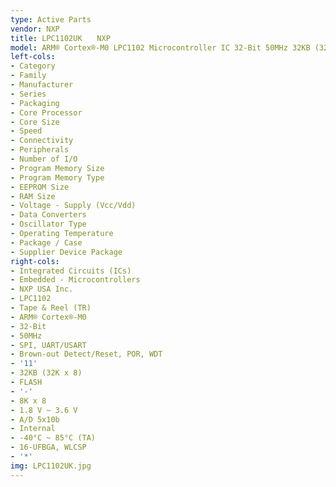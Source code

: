 ```yaml
---
type: Active Parts
vendor: NXP
title: LPC1102UK　　NXP
model: ARM® Cortex®-M0 LPC1102 Microcontroller IC 32-Bit 50MHz 32KB (32K x 8) FLASH
left-cols:
- Category
- Family
- Manufacturer
- Series
- Packaging 
- Core Processor
- Core Size
- Speed
- Connectivity
- Peripherals
- Number of I/O
- Program Memory Size
- Program Memory Type
- EEPROM Size
- RAM Size
- Voltage - Supply (Vcc/Vdd)
- Data Converters
- Oscillator Type
- Operating Temperature
- Package / Case
- Supplier Device Package
right-cols:
- Integrated Circuits (ICs)
- Embedded - Microcontrollers
- NXP USA Inc.
- LPC1102
- Tape & Reel (TR) 
- ARM® Cortex®-M0
- 32-Bit
- 50MHz
- SPI, UART/USART
- Brown-out Detect/Reset, POR, WDT
- '11'
- 32KB (32K x 8)
- FLASH
- '-'
- 8K x 8
- 1.8 V ~ 3.6 V
- A/D 5x10b
- Internal
- -40°C ~ 85°C (TA)
- 16-UFBGA, WLCSP
- '*'
img: LPC1102UK.jpg
---
```

